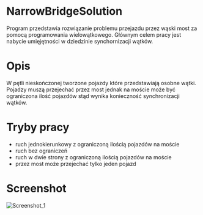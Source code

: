 # NarrowBridgeSolution
Program przedstawia rozwiązanie problemu przejazdu przez wąski most za pomocą programowania wielowątkowego. Głównym celem pracy jest nabycie umięjętności w dziedzinie synchornizacji wątków.
# Opis
W pętli nieskończonej tworzone pojazdy które przedstawiają osobne wątki. Pojadzy muszą przejechać przez most jednak na moście może być ograniczona ilość pojazdów stąd wynika konieczność synchronizacji wątków.
# Tryby pracy
- ruch jednokierunkowy z ograniczoną ilością pojazdów na moście
- ruch bez ograniczeń
- ruch w dwie strony z ograniczoną ilością pojazdów na moście
- przez most może przejechać tylko jeden pojazd
# Screenshot
![Screenshot_1](https://user-images.githubusercontent.com/19534189/104247449-83d86780-5470-11eb-9475-4d118124abea.png)

